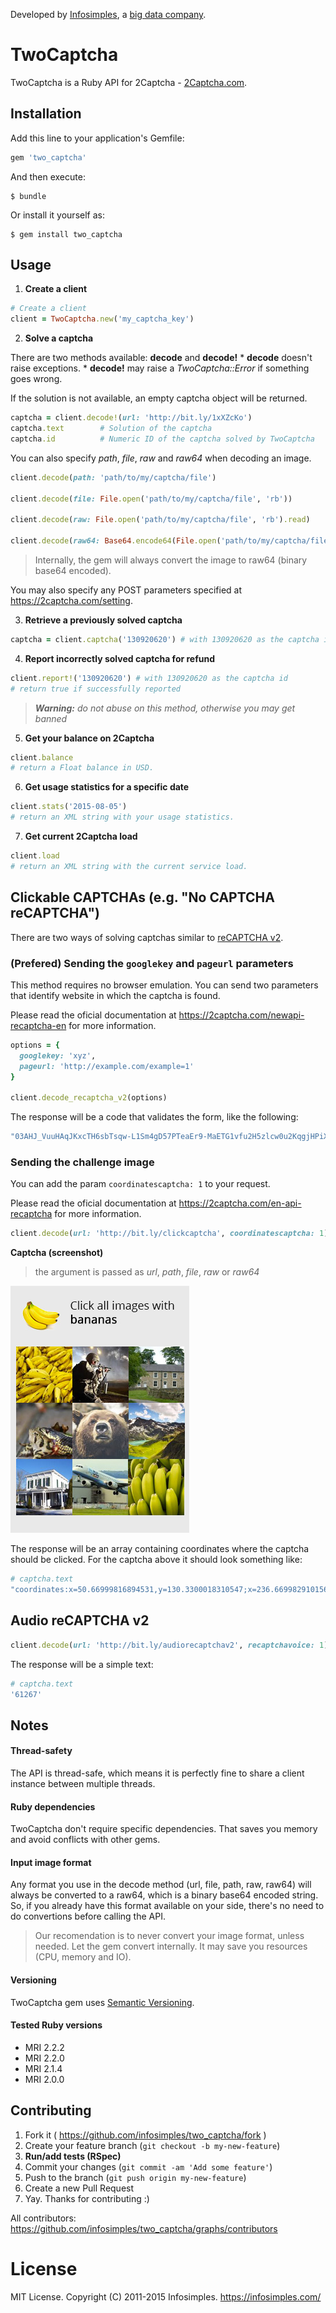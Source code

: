 Developed by [Infosimples](https://infosimples.com), a [big data company](https://infosimples.com/en/data-engineering).

# TwoCaptcha

TwoCaptcha is a Ruby API for 2Captcha - [2Captcha.com](http://2captcha.com/?from=1025109).

## Installation

Add this line to your application's Gemfile:

```ruby
gem 'two_captcha'
```

And then execute:

    $ bundle

Or install it yourself as:

    $ gem install two_captcha

## Usage

1. **Create a client**

  ```ruby
  # Create a client
  client = TwoCaptcha.new('my_captcha_key')
  ```

2. **Solve a captcha**

  There are two methods available: **decode** and **decode!**
    * **decode** doesn't raise exceptions.
    * **decode!** may raise a *TwoCaptcha::Error* if something goes wrong.

  If the solution is not available, an empty captcha object will be returned.

  ```ruby
  captcha = client.decode!(url: 'http://bit.ly/1xXZcKo')
  captcha.text        # Solution of the captcha
  captcha.id          # Numeric ID of the captcha solved by TwoCaptcha
  ```

  You can also specify *path*, *file*, *raw* and *raw64* when decoding an image.

  ```ruby
  client.decode(path: 'path/to/my/captcha/file')

  client.decode(file: File.open('path/to/my/captcha/file', 'rb'))

  client.decode(raw: File.open('path/to/my/captcha/file', 'rb').read)

  client.decode(raw64: Base64.encode64(File.open('path/to/my/captcha/file', 'rb').read))
  ```

  > Internally, the gem will always convert the image to raw64 (binary base64 encoded).

  You may also specify any POST parameters specified at
  https://2captcha.com/setting.

3. **Retrieve a previously solved captcha**

  ```ruby
  captcha = client.captcha('130920620') # with 130920620 as the captcha id
  ```

4. **Report incorrectly solved captcha for refund**

  ```ruby
  client.report!('130920620') # with 130920620 as the captcha id
  # return true if successfully reported
  ```

  > ***Warning:*** *do not abuse on this method, otherwise you may get banned*

5. **Get your balance on 2Captcha**

  ```ruby
  client.balance
  # return a Float balance in USD.
  ```

6. **Get usage statistics for a specific date**

  ```ruby
  client.stats('2015-08-05')
  # return an XML string with your usage statistics.
  ```

7. **Get current 2Captcha load**

  ```ruby
  client.load
  # return an XML string with the current service load.
  ```

## Clickable CAPTCHAs (e.g. "No CAPTCHA reCAPTCHA")

There are two ways of solving captchas similar to
[reCAPTCHA v2](https://support.google.com/recaptcha/?hl=en#6262736).

### (Prefered) Sending the `googlekey` and `pageurl` parameters

This method requires no browser emulation. You can send two parameters that identify website in which the captcha is found.

Please read the oficial documentation at https://2captcha.com/newapi-recaptcha-en for
more information.

  ```ruby
  options = {
    googlekey: 'xyz',
    pageurl: 'http://example.com/example=1'
  }

  client.decode_recaptcha_v2(options)
  ```

  The response will be a code that validates the form, like the following:

  ```ruby
  "03AHJ_VuuHAqJKxcTH6sbTsqw-L1Sm4gD57PTeaEr9-MaETG1vfu2H5zlcw0u2KqgjHPiXWwlulOw0Ef82tH6SOSbXdelgkvdDl8HreKFug05zfadw2n-A2HoTgYteVA53Q46VatEcZofa5eKfaWgvrPS-IP1DpV4bnUEG69-VbWAx7fJ-p4rHSxq-ZYesBkk9yYFrAiT_70uSz8lg3iqRImfRW91RIkEq8A5UBn4vABUQvlDV4eoKpeNUKDmHOABHkdsV8_1KEgCbabIwsIuIkN1_hw-Mkg0NRdWuXgNtOWen0Zv65yl6D31yhyLV2s0h3ygQwrpxJpBWs7o_rG2TaVfi0y9S5cYr-YlMTHszvMQCVllf5WAiNAgV28JuAnFH5WqRHqT56Tz6ZVNigIToEzq1tnfuewgmJuyyP_woy_MGRoZoHxx6V9yUDw8Ig-hYD8kakmSnnjNQd50w_Y_tI3aDLp-s_7ZmhH6pcaoWWsid5hdtMXyvrP9DscDuCLBf7etLle8caPWSaYCpAq9DOTtj5NpSg6-OeCJdGdgIPT9Xdbo_dm4pLGZ0CNd5WQcjil_kZN_uErRssv9r8j5SC6tsIPBneQLqqqsg8Hyt9kjIh0N10d6-sFeV3QWw-OuzCrPSNYc-_AxvwaB0GUAOmHDDbj8kKz1oqfdBwJienRm246cbstqdc7uAHHuLWLpt1A5W-56PEbb3Zs-HNo3kcjvlJcfrOVJKW68-G3S635EJ9SBm9GFKzFojEu4-TF9CvYNJKaXY9dDev_TVbBaWpWN2Ctx5hHKRbtD1_g2LsGUTDkpo7wrf4pbAyP34zeMRBI1wrrV12PBKnuafaMjy2KIFLt0LM91uWiBzEC61AiSKKEwP2nydRIyIFGwbLFUMeGeqmje87wSajcjmdjl_w4XZBY2zy8fUH6XoAGZ6AeCTulIljBQDObQynKDd-rutPvKNxZw3sra3yRt9ziDVKKDk-LbhTfw508g1lu9io6jnvm3kbAdnkfZ0x0PkGiUMHU7hnuoW6bXo2Yn_Zt5tDWL7N7wFtY6B0k7cTy73f8er508zReOuoyz2NqL8smDCmcJu05kr5R6OVHfeUszn5OiYeVh8Q_gTMsEf4wdaOsQWGZhWQIS8Vi_6IYzwQsnOtYdI6T8q4IDrQh-9eemVn0gNI6gdyknStQ7DoujdPGt20qzpURMwHaw"
  ```

### Sending the challenge image

You can add the param `coordinatescaptcha: 1` to your request.

Please read the oficial documentation at https://2captcha.com/en-api-recaptcha for
more information.

  ```ruby
  client.decode(url: 'http://bit.ly/clickcaptcha', coordinatescaptcha: 1)
  ```

**Captcha (screenshot)**

> the argument is passed as *url*, *path*, *file*, *raw* or *raw64*

![Example of a captcha based on image clicks](captchas/2.jpg)

The response will be an array containing coordinates where the captcha should be
clicked. For the captcha above it should look something like:

  ```ruby
  # captcha.text
  "coordinates:x=50.66999816894531,y=130.3300018310547;x=236.66998291015625,y=328.3299865722656"
  ```

## Audio reCAPTCHA v2

  ```ruby
  client.decode(url: 'http://bit.ly/audiorecaptchav2', recaptchavoice: 1)
  ```

The response will be a simple text:

```ruby
# captcha.text
'61267'
```

## Notes

#### Thread-safety

The API is thread-safe, which means it is perfectly fine to share a client
instance between multiple threads.

#### Ruby dependencies

TwoCaptcha don't require specific dependencies. That saves you memory and
avoid conflicts with other gems.

#### Input image format

Any format you use in the decode method (url, file, path, raw, raw64) will
always be converted to a raw64, which is a binary base64 encoded string. So, if
you already have this format available on your side, there's no need to do
convertions before calling the API.

> Our recomendation is to never convert your image format, unless needed. Let
> the gem convert internally. It may save you resources (CPU, memory and IO).

#### Versioning

TwoCaptcha gem uses [Semantic Versioning](http://semver.org/).

#### Tested Ruby versions

* MRI 2.2.2
* MRI 2.2.0
* MRI 2.1.4
* MRI 2.0.0

## Contributing

1. Fork it ( https://github.com/infosimples/two_captcha/fork )
2. Create your feature branch (`git checkout -b my-new-feature`)
3. **Run/add tests (RSpec)**
4. Commit your changes (`git commit -am 'Add some feature'`)
5. Push to the branch (`git push origin my-new-feature`)
6. Create a new Pull Request
7. Yay. Thanks for contributing :)

All contributors:
https://github.com/infosimples/two_captcha/graphs/contributors


# License

MIT License. Copyright (C) 2011-2015 Infosimples. https://infosimples.com/
